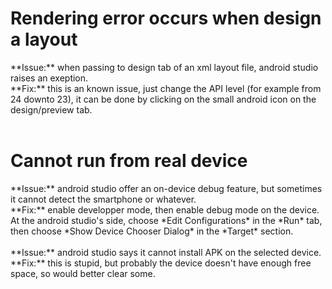 <h1>Rendering error occurs when design a layout</h1>
**Issue:** when passing to design tab of an xml layout file, android studio raises an exeption.</br>
**Fix:** this is an known issue, just change the API level (for example from 24 downto 23), it can be done by clicking on the small android icon on the design/preview tab.</br>
</br>
<h1>Cannot run from real device</h1>
**Issue:** android studio offer an on-device debug feature, but sometimes it cannot detect the smartphone or whatever.</br>
**Fix:** enable developper mode, then enable debug mode on the device. At the android studio's side, choose *Edit Configurations* in the *Run* tab, then choose *Show Device Chooser Dialog* in the *Target* section.</br>
</br>
**Issue:** android studio says it cannot install APK on the selected device.</br>
**Fix:** this is stupid, but probably the device doesn't have enough free space, so would better clear some.</br>

